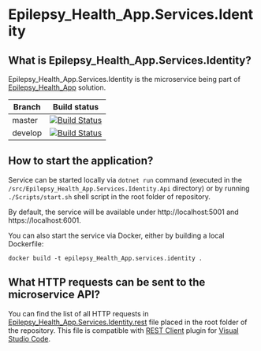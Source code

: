 # Epilepsy_Health_App.Services.Identity

## What is Epilepsy_Health_App.Services.Identity?

Epilepsy_Health_App.Services.Identity is the microservice being part of [Epilepsy_Health_App](https://github.com/flapek/Epilepsy_Health_App) solution.

Branch             |Build status                                                  
|-------------------|-----------------------------------------------------
|master             |[![Build Status](https://travis-ci.org/flapek/Epilepsy_Health_App.Services.Identity.svg?branch=master)](https://travis-ci.org/flapek/Epilepsy_Health_App.Services.Identity)
|develop            |[![Build Status](https://travis-ci.org/flapek/Epilepsy_Health_App.Services.Identity.svg?branch=develop)](https://travis-ci.org/flapek/Epilepsy_Health_App.Services.Identity)

## How to start the application?

Service can be started locally via `dotnet run` command (executed in the `/src/Epilepsy_Health_App.Services.Identity.Api` directory) or by running `./Scripts/start.sh` shell script in the root folder of repository.

By default, the service will be available under http://localhost:5001 and https://localhost:6001.

You can also start the service via Docker, either by building a local Dockerfile: 

`docker build -t epilepsy_Health_App.services.identity .` 

## What HTTP requests can be sent to the microservice API?

You can find the list of all HTTP requests in [Epilepsy_Health_App.Services.Identity.rest](https://github.com/flapek/Epilepsy_Health_App.Services.Identity/blob/master/Epilepsy_Health_App.Services.Identity.rest) file placed in the root folder of the repository.
This file is compatible with [REST Client](https://marketplace.visualstudio.com/items?itemName=humao.rest-client) plugin for [Visual Studio Code](https://code.visualstudio.com). 